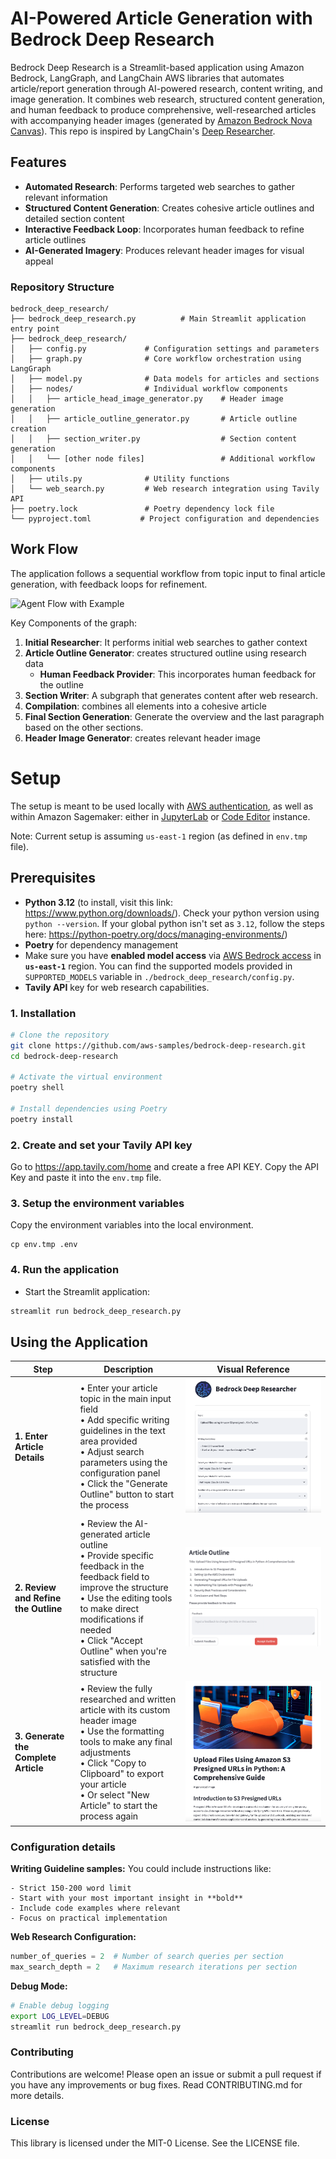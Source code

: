 # AI-Powered Article Generation with Bedrock Deep Research

Bedrock Deep Research is a Streamlit-based application using Amazon Bedrock, LangGraph, and LangChain AWS libraries that automates article/report generation through AI-powered research, content writing, and image generation. It combines web research, structured content generation, and human feedback to produce comprehensive, well-researched articles with accompanying header images (generated by [Amazon Bedrock Nova Canvas](https://docs.aws.amazon.com/nova/latest/userguide/what-is-nova.html)). This repo is inspired by LangChain's [Deep Researcher](https://github.com/langchain-ai/open_deep_research/tree/main).

## Features
- **Automated Research**: Performs targeted web searches to gather relevant information
- **Structured Content Generation**: Creates cohesive article outlines and detailed section content
- **Interactive Feedback Loop**: Incorporates human feedback to refine article outlines
- **AI-Generated Imagery**: Produces relevant header images for visual appeal

### Repository Structure
```
bedrock_deep_research/
├── bedrock_deep_research.py          # Main Streamlit application entry point
├── bedrock_deep_research/
│   ├── config.py             # Configuration settings and parameters
│   ├── graph.py              # Core workflow orchestration using LangGraph
│   ├── model.py              # Data models for articles and sections
│   ├── nodes/                # Individual workflow components
│   │   ├── article_head_image_generator.py    # Header image generation
│   │   ├── article_outline_generator.py       # Article outline creation
│   │   ├── section_writer.py                  # Section content generation
│   │   └── [other node files]                 # Additional workflow components
│   ├── utils.py              # Utility functions
│   └── web_search.py         # Web research integration using Tavily API
├── poetry.lock               # Poetry dependency lock file
└── pyproject.toml           # Project configuration and dependencies
```


## Work Flow
The application follows a sequential workflow from topic input to final article generation, with feedback loops for refinement.

![Agent Flow with Example](static/agent_walkthrough.png)

Key Components of the graph:
1. **Initial Researcher**: It performs initial web searches to gather context
2. **Article Outline Generator**: creates structured outline using research data
   - **Human Feedback Provider**: This incorporates human feedback for the outline
3. **Section Writer**: A subgraph that generates content after web research.
4. **Compilation**: combines all elements into a cohesive article
5. **Final Section Generation**: Generate the overview and the last paragraph based on the other sections.
6. **Header Image Generator**: creates relevant header image


# Setup

The setup is meant to be used locally with [AWS authentication](https://docs.aws.amazon.com/cli/v1/userguide/cli-authentication-short-term.html), as well as within Amazon Sagemaker: either in [JupyterLab](https://docs.aws.amazon.com/sagemaker/latest/dg/studio-updated-jl.html) or [Code Editor](https://docs.aws.amazon.com/sagemaker/latest/dg/code-editor.html) instance.

Note: Current setup is assuming `us-east-1` region (as defined in `env.tmp` file).


## Prerequisites
- **Python 3.12** (to install, visit this link: https://www.python.org/downloads/).
   Check your python version using `python --version`.
   If your global python isn't set as `3.12`, follow the steps here: https://python-poetry.org/docs/managing-environments/)
- **Poetry** for dependency management
- Make sure you have **enabled model access** via [AWS Bedrock access](https://docs.aws.amazon.com/bedrock/latest/userguide/model-access-modify.html) in **`us-east-1`** region. You can find the supported models provided in `SUPPORTED_MODELS` variable in `./bedrock_deep_research/config.py`.
- **Tavily API** key for web research capabilities.


### 1. Installation
```bash
# Clone the repository
git clone https://github.com/aws-samples/bedrock-deep-research.git
cd bedrock-deep-research

# Activate the virtual environment
poetry shell

# Install dependencies using Poetry
poetry install
```

### 2. Create and set your Tavily API key

Go to https://app.tavily.com/home and create a free API KEY. Copy the API Key and paste it into the `env.tmp` file.

### 3. Setup the environment variables

Copy the environment variables into the local environment.
```
cp env.tmp .env
```

### 4. Run the application

- Start the Streamlit application:
```bash
streamlit run bedrock_deep_research.py
```

## Using the Application


| Step | Description | Visual Reference |
|------|-------------|------------------|
| **1. Enter Article Details** | • Enter your article topic in the main input field<br>• Add specific writing guidelines in the text area provided<br>• Adjust search parameters using the configuration panel<br>• Click the "Generate Outline" button to start the process | ![Article Creation Interface](static/article_config.png) |
| **2. Review and Refine the Outline** | • Review the AI-generated article outline<br>• Provide specific feedback in the feedback field to improve the structure<br>• Use the editing tools to make direct modifications if needed<br>• Click "Accept Outline" when you're satisfied with the structure | ![Outline Review Interface](static/article_outline_review.png) |
| **3. Generate the Complete Article** | • Review the fully researched and written article with its custom header image<br>• Use the formatting tools to make any final adjustments<br>• Click "Copy to Clipboard" to export your article<br>• Or select "New Article" to start the process again | ![Final Article View](static/final_article_view.png) |


### Configuration details

**Writing Guideline samples:**
You could include instructions like:
```text
- Strict 150-200 word limit
- Start with your most important insight in **bold**
- Include code examples where relevant
- Focus on practical implementation
```

**Web Research Configuration:**
```python
number_of_queries = 2  # Number of search queries per section
max_search_depth = 2   # Maximum research iterations per section
```

**Debug Mode:**
```bash
# Enable debug logging
export LOG_LEVEL=DEBUG
streamlit run bedrock_deep_research.py
```


### Contributing
Contributions are welcome! Please open an issue or submit a pull request if you have any improvements or bug fixes. Read CONTRIBUTING.md for more details.


### License
This library is licensed under the MIT-0 License. See the LICENSE file.